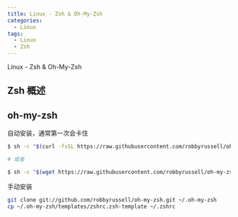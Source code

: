 ```yaml
---
title: Linux - Zsh & Oh-My-Zsh
categories:
  - Linux
tags:
  - Linux
  - Zsh
---
```


Linux - Zsh & Oh-My-Zsh

<!--more-->

## Zsh 概述


## oh-my-zsh

自动安装，通常第一次会卡住
```zsh
$ sh -c "$(curl -fsSL https://raw.githubusercontent.com/robbyrussell/oh-my-zsh/master/tools/install.sh)"

# 或者

$ sh -c "$(wget https://raw.githubusercontent.com/robbyrussell/oh-my-zsh/master/tools/install.sh -O -)"
```

手动安装
```zsh
git clone git://github.com/robbyrussell/oh-my-zsh.git ~/.oh-my-zsh
cp ~/.oh-my-zsh/templates/zshrc.zsh-template ~/.zshrc
```

